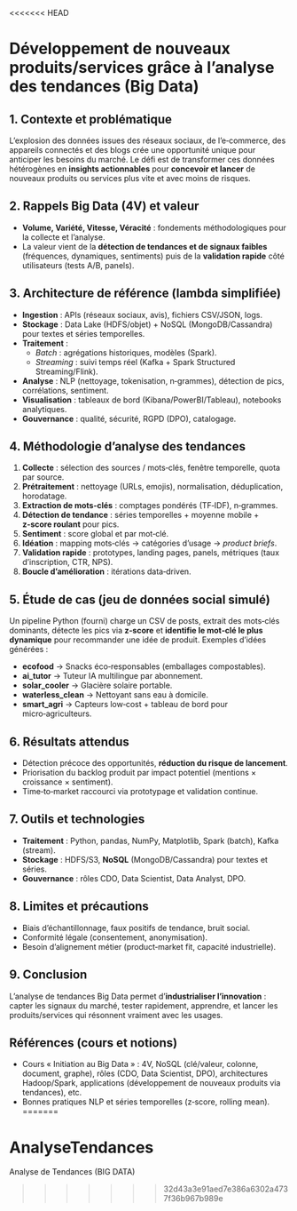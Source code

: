 <<<<<<< HEAD
# Développement de nouveaux produits/services grâce à l’analyse des tendances (Big Data)

## 1. Contexte et problématique
L’explosion des données issues des réseaux sociaux, de l’e‑commerce, des appareils connectés et des blogs crée une opportunité unique pour anticiper les besoins du marché. Le défi est de transformer ces données hétérogènes en **insights actionnables** pour **concevoir et lancer** de nouveaux produits ou services plus vite et avec moins de risques.

## 2. Rappels Big Data (4V) et valeur
- **Volume, Variété, Vitesse, Véracité** : fondements méthodologiques pour la collecte et l’analyse.
- La valeur vient de la **détection de tendances et de signaux faibles** (fréquences, dynamiques, sentiments) puis de la **validation rapide** côté utilisateurs (tests A/B, panels).

## 3. Architecture de référence (lambda simplifiée)
- **Ingestion** : APIs (réseaux sociaux, avis), fichiers CSV/JSON, logs.
- **Stockage** : Data Lake (HDFS/objet) + NoSQL (MongoDB/Cassandra) pour textes et séries temporelles.
- **Traitement** :
  - *Batch* : agrégations historiques, modèles (Spark).
  - *Streaming* : suivi temps réel (Kafka + Spark Structured Streaming/Flink).
- **Analyse** : NLP (nettoyage, tokenisation, n‑grammes), détection de pics, corrélations, sentiment.
- **Visualisation** : tableaux de bord (Kibana/PowerBI/Tableau), notebooks analytiques.
- **Gouvernance** : qualité, sécurité, RGPD (DPO), catalogage.

## 4. Méthodologie d’analyse des tendances
1. **Collecte** : sélection des sources / mots‑clés, fenêtre temporelle, quota par source.
2. **Prétraitement** : nettoyage (URLs, emojis), normalisation, déduplication, horodatage.
3. **Extraction de mots‑clés** : comptages pondérés (TF‑IDF), n‑grammes.
4. **Détection de tendance** : séries temporelles + moyenne mobile + **z‑score roulant** pour pics.
5. **Sentiment** : score global et par mot‑clé.
6. **Idéation** : mapping mots‑clés → catégories d’usage → *product briefs*.
7. **Validation rapide** : prototypes, landing pages, panels, métriques (taux d’inscription, CTR, NPS).
8. **Boucle d’amélioration** : itérations data‑driven.

## 5. Étude de cas (jeu de données social simulé)
Un pipeline Python (fourni) charge un CSV de posts, extrait des mots‑clés dominants, détecte les pics via **z‑score** et **identifie le mot‑clé le plus dynamique** pour recommander une idée de produit. Exemples d’idées générées :
- **ecofood** → Snacks éco‑responsables (emballages compostables).
- **ai_tutor** → Tuteur IA multilingue par abonnement.
- **solar_cooler** → Glacière solaire portable.
- **waterless_clean** → Nettoyant sans eau à domicile.
- **smart_agri** → Capteurs low‑cost + tableau de bord pour micro‑agriculteurs.

## 6. Résultats attendus
- Détection précoce des opportunités, **réduction du risque de lancement**.
- Priorisation du backlog produit par impact potentiel (mentions × croissance × sentiment).
- Time‑to‑market raccourci via prototypage et validation continue.

## 7. Outils et technologies
- **Traitement** : Python, pandas, NumPy, Matplotlib, Spark (batch), Kafka (stream).
- **Stockage** : HDFS/S3, **NoSQL** (MongoDB/Cassandra) pour textes et séries.
- **Gouvernance** : rôles CDO, Data Scientist, Data Analyst, DPO.

## 8. Limites et précautions
- Biais d’échantillonnage, faux positifs de tendance, bruit social.
- Conformité légale (consentement, anonymisation).
- Besoin d’alignement métier (product‑market fit, capacité industrielle).

## 9. Conclusion
L’analyse de tendances Big Data permet d’**industrialiser l’innovation** : capter les signaux du marché, tester rapidement, apprendre, et lancer les produits/services qui résonnent vraiment avec les usages.

## Références (cours et notions)
- Cours « Initiation au Big Data » : 4V, NoSQL (clé/valeur, colonne, document, graphe), rôles (CDO, Data Scientist, DPO), architectures Hadoop/Spark, applications (développement de nouveaux produits via tendances), etc.
- Bonnes pratiques NLP et séries temporelles (z‑score, rolling mean).
=======
# AnalyseTendances
Analyse de Tendances (BIG DATA)
>>>>>>> 32d43a3e91aed7e386a6302a4737f36b967b989e
